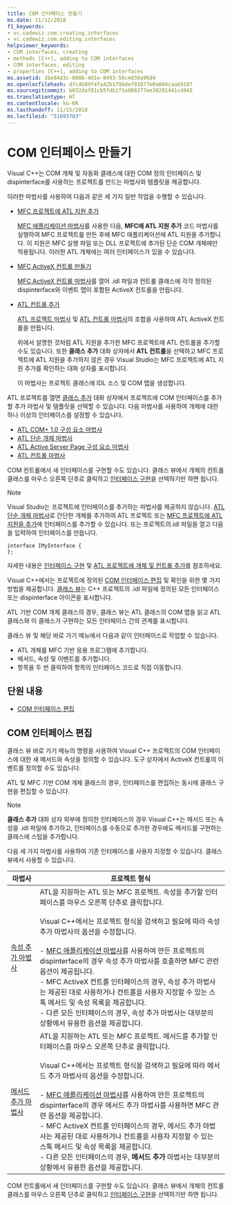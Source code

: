 ```yaml
---
title: COM 인터페이스 만들기
ms.date: 11/12/2018
f1_keywords:
- vc.codewiz.com.creating.interfaces
- vc.codewiz.com.editing.interfaces
helpviewer_keywords:
- COM interfaces, creating
- methods [C++], adding to COM interfaces
- COM interfaces, editing
- properties [C++], adding to COM interfaces
ms.assetid: 1be84d3c-6886-4d1e-8493-56c4d38a96d4
ms.openlocfilehash: dfc4b09f4fa42b179bdef91877e0a004caa69187
ms.sourcegitcommit: b032daf81cb5fdb1f5a988277ee30201441c4945
ms.translationtype: HT
ms.contentlocale: ko-KR
ms.lasthandoff: 11/15/2018
ms.locfileid: "51693703"
---
```

# <a name="create-a-com-interface"></a>COM 인터페이스 만들기

Visual C++는 COM 개체 및 자동화 클래스에 대한 COM 정의 인터페이스 및 dispinterface를 사용하는 프로젝트를 만드는 마법사와 템플릿을 제공합니다.

이러한 마법사를 사용하여 다음과 같은 세 가지 일반 작업을 수행할 수 있습니다.

- [MFC 프로젝트에 ATL 지원 추가](../mfc/reference/adding-atl-support-to-your-mfc-project.md)

  [MFC 애플리케이션 마법사](../mfc/reference/mfc-application-wizard.md)를 사용한 다음, **MFC에 ATL 지원 추가** 코드 마법사를 실행하여 MFC 프로젝트를 만든 후에 MFC 애플리케이션에 ATL 지원을 추가합니다. 이 지원은 MFC 실행 파일 또는 DLL 프로젝트에 추가된 단순 COM 개체에만 적용됩니다. 이러한 ATL 개체에는 여러 인터페이스가 있을 수 있습니다.

- [MFC ActiveX 컨트롤 만들기](../mfc/reference/creating-an-mfc-activex-control.md)

  [MFC ActiveX 컨트롤 마법사](../mfc/reference/mfc-activex-control-wizard.md)를 열어 .idl 파일과 컨트롤 클래스에 각각 정의된 dispinterface와 이벤트 맵이 포함된 ActiveX 컨트롤을 만듭니다.

- [ATL 컨트롤 추가](../atl/reference/adding-an-atl-control.md)

  [ATL 프로젝트 마법사](../atl/reference/atl-project-wizard.md) 및 [ATL 컨트롤 마법사](../atl/reference/atl-control-wizard.md)의 조합을 사용하여 ATL ActiveX 컨트롤을 만듭니다.

  위에서 설명한 것처럼 ATL 지원을 추가한 MFC 프로젝트에 ATL 컨트롤을 추가할 수도 있습니다. 또한 **클래스 추가** 대화 상자에서 **ATL 컨트롤**을 선택하고 MFC 프로젝트에 ATL 지원을 추가하지 않은 경우 Visual Studio는 MFC 프로젝트에 ATL 지원 추가를 확인하는 대화 상자를 표시합니다.

  이 마법사는 프로젝트 클래스에 IDL 소스 및 COM 맵을 생성합니다.

ATL 프로젝트를 열면 [클래스 추가](../ide/add-class-dialog-box.md) 대화 상자에서 프로젝트에 COM 인터페이스를 추가할 추가 마법사 및 템플릿을 선택할 수 있습니다. 다음 마법사를 사용하여 개체에 대한 하나 이상의 인터페이스를 설정할 수 있습니다.

- [ATL COM+ 1.0 구성 요소 마법사](../atl/reference/atl-com-plus-1-0-component-wizard.md)
- [ATL 단순 개체 마법사](../atl/reference/atl-simple-object-wizard.md)
- [ATL Active Server Page 구성 요소 마법사](../atl/reference/atl-active-server-page-component-wizard.md)
- [ATL 컨트롤 마법사](../atl/reference/atl-control-wizard.md)

COM 컨트롤에서 새 인터페이스를 구현할 수도 있습니다. 클래스 뷰에서 개체의 컨트롤 클래스를 마우스 오른쪽 단추로 클릭하고 [인터페이스 구현](../ide/implement-interface-wizard.md)을 선택하기만 하면 됩니다.

> [!NOTE]
> Visual Studio는 프로젝트에 인터페이스를 추가하는 마법사를 제공하지 않습니다. [ATL 단순 개체 마법사](../atl/reference/atl-simple-object-wizard.md)로 간단한 개체를 추가하여 ATL 프로젝트 또는 [MFC 프로젝트에 ATL 지원을 추가](../mfc/reference/adding-atl-support-to-your-mfc-project.md)에 인터페이스를 추가할 수 있습니다. 또는 프로젝트의.idl 파일을 열고 다음을 입력하여 인터페이스를 만듭니다.

```
interface IMyInterface {
};
```

자세한 내용은 [인터페이스 구현](../ide/implementing-an-interface-visual-cpp.md) 및 [ATL 프로젝트에 개체 및 컨트롤 추가](../atl/reference/adding-objects-and-controls-to-an-atl-project.md)를 참조하세요.

Visual C++에서는 프로젝트에 정의된 [COM 인터페이스 편집](#edit-a-com-interface) 및 확인을 위한 몇 가지 방법을 제공합니다. [클래스 뷰](/visualstudio/ide/viewing-the-structure-of-code)는 C++ 프로젝트의 .idl 파일에 정의된 모든 인터페이스 또는 dispinterface 아이콘을 표시합니다.

ATL 기반 COM 개체 클래스의 경우, 클래스 뷰는 ATL 클래스의 COM 맵을 읽고 ATL 클래스와 이 클래스가 구현하는 모든 인터페이스 간의 관계를 표시합니다.

클래스 뷰 및 해당 바로 가기 메뉴에서 다음과 같이 인터페이스로 작업할 수 있습니다.

- ATL 개체를 MFC 기반 응용 프로그램에 추가합니다.
- 메서드, 속성 및 이벤트를 추가합니다.
- 항목을 두 번 클릭하여 항목의 인터페이스 코드로 직접 이동합니다.

## <a name="in-this-section"></a>단원 내용

- [COM 인터페이스 편집](#edit-a-com-interface)

## <a name="edit-a-com-interface"></a>COM 인터페이스 편집

클래스 뷰 바로 가기 메뉴의 명령을 사용하여 Visual C++ 프로젝트의 COM 인터페이스에 대한 새 메서드와 속성을 정의할 수 있습니다. 도구 상자에서 ActiveX 컨트롤의 이벤트를 정의할 수도 있습니다.

ATL 및 MFC 기반 COM 개체 클래스의 경우, 인터페이스를 편집하는 동시에 클래스 구현을 편집할 수 있습니다.

> [!NOTE]
> **클래스 추가** 대화 상자 외부에 정의한 인터페이스의 경우 Visual C++는 메서드 또는 속성을 .idl 파일에 추가하고, 인터페이스를 수동으로 추가한 경우에도 메서드를 구현하는 클래스에 스텁을 추가합니다.

다음 세 가지 마법사를 사용하여 기존 인터페이스를 사용자 지정할 수 있습니다. 클래스 뷰에서 사용할 수 있습니다.

|마법사|프로젝트 형식|
|------------|------------------|
|[속성 추가 마법사](../ide/names-add-property-wizard.md)|ATL을 지원하는 ATL 또는 MFC 프로젝트. 속성을 추가할 인터페이스를 마우스 오른쪽 단추로 클릭합니다.<br /><br />Visual C++에서는 프로젝트 형식을 검색하고 필요에 따라 속성 추가 마법사의 옵션을 수정합니다.<br /><br />- [MFC 애플리케이션 마법사](../mfc/reference/mfc-application-wizard.md)를 사용하여 만든 프로젝트의 dispinterface의 경우 속성 추가 마법사를 호출하면 MFC 관련 옵션이 제공됩니다.<br />- MFC ActiveX 컨트롤 인터페이스의 경우, 속성 추가 마법사는 제공된 대로 사용하거나 컨트롤을 사용자 지정할 수 있는 스톡 메서드 및 속성 목록을 제공합니다.<br />- 다른 모든 인터페이스의 경우, 속성 추가 마법사는 대부분의 상황에서 유용한 옵션을 제공합니다.|
|[메서드 추가 마법사](../ide/add-method-wizard.md)|ATL을 지원하는 ATL 또는 MFC 프로젝트. 메서드를 추가할 인터페이스를 마우스 오른쪽 단추로 클릭합니다.<br /><br />Visual C++에서는 프로젝트 형식을 검색하고 필요에 따라 메서드 추가 마법사의 옵션을 수정합니다.<br /><br />- [MFC 애플리케이션 마법사](../mfc/reference/mfc-application-wizard.md)를 사용하여 만든 프로젝트의 dispinterface의 경우 메서드 추가 마법사를 사용하면 MFC 관련 옵션을 제공합니다.<br />- MFC ActiveX 컨트롤 인터페이스의 경우, 메서드 추가 마법사는 제공된 대로 사용하거나 컨트롤을 사용자 지정할 수 있는 스톡 메서드 및 속성 목록을 제공합니다.<br />- 다른 모든 인터페이스의 경우, **메서드 추가** 마법사는 대부분의 상황에서 유용한 옵션을 제공합니다.|

COM 컨트롤에서 새 인터페이스를 구현할 수도 있습니다. 클래스 뷰에서 개체의 컨트롤 클래스를 마우스 오른쪽 단추로 클릭하고 [인터페이스 구현](../ide/implement-interface-wizard.md)을 선택하기만 하면 됩니다.
